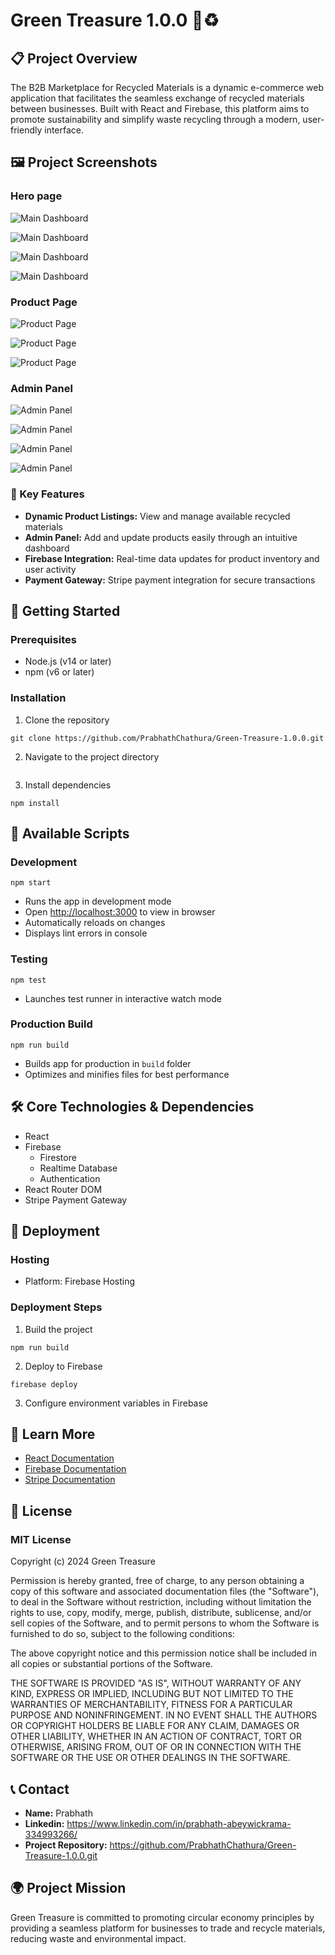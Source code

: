 # Green Treasure 1.0.0 🌿♻️

## 📋 Project Overview

The B2B Marketplace for Recycled Materials is a dynamic e-commerce web application that facilitates the seamless exchange of recycled materials between businesses. Built with React and Firebase, this platform aims to promote sustainability and simplify waste recycling through a modern, user-friendly interface.

## 🖼 Project Screenshots

### Hero page
![Main Dashboard](https://github.com/PrabhathChathura/Green-Treasure-1.0.0/blob/e87bf141b6bd5524b71dfaf24d1cd042cad32895/Screen%20shots/Screenshot%202024-12-07%20232105.png)

![Main Dashboard](https://github.com/PrabhathChathura/Green-Treasure-1.0.0/blob/e87bf141b6bd5524b71dfaf24d1cd042cad32895/Screen%20shots/Screenshot%202024-12-07%20232130.png)

![Main Dashboard](https://github.com/PrabhathChathura/Green-Treasure-1.0.0/blob/e87bf141b6bd5524b71dfaf24d1cd042cad32895/Screen%20shots/Screenshot%202024-12-07%20232220.png)

![Main Dashboard](https://github.com/PrabhathChathura/Green-Treasure-1.0.0/blob/e87bf141b6bd5524b71dfaf24d1cd042cad32895/Screen%20shots/Screenshot%202024-12-07%20233034.png)


### Product Page
![Product Page](https://github.com/PrabhathChathura/Green-Treasure-1.0.0/blob/e87bf141b6bd5524b71dfaf24d1cd042cad32895/Screen%20shots/Screenshot%202024-12-07%20232656.png)

![Product Page](https://github.com/PrabhathChathura/Green-Treasure-1.0.0/blob/e87bf141b6bd5524b71dfaf24d1cd042cad32895/Screen%20shots/Screenshot%202024-12-07%20233918.png)

![Product Page](https://github.com/PrabhathChathura/Green-Treasure-1.0.0/blob/e87bf141b6bd5524b71dfaf24d1cd042cad32895/Screen%20shots/Screenshot%202024-12-07%20234013.png)


### Admin Panel
![Admin Panel](https://github.com/PrabhathChathura/Green-Treasure-1.0.0/blob/e87bf141b6bd5524b71dfaf24d1cd042cad32895/Screen%20shots/Screenshot%202024-12-07%20234054.png)

![Admin Panel](https://github.com/PrabhathChathura/Green-Treasure-1.0.0/blob/e87bf141b6bd5524b71dfaf24d1cd042cad32895/Screen%20shots/Screenshot%202024-12-07%20234107.png)

![Admin Panel](https://github.com/PrabhathChathura/Green-Treasure-1.0.0/blob/e87bf141b6bd5524b71dfaf24d1cd042cad32895/Screen%20shots/Screenshot%202024-12-07%20234122.png)

![Admin Panel](https://github.com/PrabhathChathura/Green-Treasure-1.0.0/blob/e87bf141b6bd5524b71dfaf24d1cd042cad32895/Screen%20shots/Screenshot%202024-12-07%20234138.png)


### 🌟 Key Features
- **Dynamic Product Listings:** View and manage available recycled materials
- **Admin Panel:** Add and update products easily through an intuitive dashboard
- **Firebase Integration:** Real-time data updates for product inventory and user activity
- **Payment Gateway:** Stripe payment integration for secure transactions

## 🚀 Getting Started

### Prerequisites
- Node.js (v14 or later)
- npm (v6 or later)

### Installation

1. Clone the repository
```
git clone https://github.com/PrabhathChathura/Green-Treasure-1.0.0.git
```

2. Navigate to the project directory
```
```

3. Install dependencies
```
npm install
```

## 🔧 Available Scripts

### Development
```
npm start
```
- Runs the app in development mode
- Open [http://localhost:3000](http://localhost:3000) to view in browser
- Automatically reloads on changes
- Displays lint errors in console

### Testing
```
npm test
```
- Launches test runner in interactive watch mode

### Production Build
```
npm run build
```
- Builds app for production in `build` folder
- Optimizes and minifies files for best performance

## 🛠 Core Technologies & Dependencies
- React
- Firebase
  - Firestore
  - Realtime Database
  - Authentication
- React Router DOM
- Stripe Payment Gateway

## 🚀 Deployment

### Hosting
- Platform: Firebase Hosting

### Deployment Steps
1. Build the project
```
npm run build
```

2. Deploy to Firebase
```
firebase deploy
```

3. Configure environment variables in Firebase

## 📖 Learn More
- [React Documentation](https://reactjs.org/)
- [Firebase Documentation](https://firebase.google.com/docs)
- [Stripe Documentation](https://stripe.com/docs)

## 📜 License

### MIT License

Copyright (c) 2024 Green Treasure

Permission is hereby granted, free of charge, to any person obtaining a copy
of this software and associated documentation files (the "Software"), to deal
in the Software without restriction, including without limitation the rights
to use, copy, modify, merge, publish, distribute, sublicense, and/or sell
copies of the Software, and to permit persons to whom the Software is
furnished to do so, subject to the following conditions:

The above copyright notice and this permission notice shall be included in all
copies or substantial portions of the Software.

THE SOFTWARE IS PROVIDED "AS IS", WITHOUT WARRANTY OF ANY KIND, EXPRESS OR
IMPLIED, INCLUDING BUT NOT LIMITED TO THE WARRANTIES OF MERCHANTABILITY,
FITNESS FOR A PARTICULAR PURPOSE AND NONINFRINGEMENT. IN NO EVENT SHALL THE
AUTHORS OR COPYRIGHT HOLDERS BE LIABLE FOR ANY CLAIM, DAMAGES OR OTHER
LIABILITY, WHETHER IN AN ACTION OF CONTRACT, TORT OR OTHERWISE, ARISING FROM,
OUT OF OR IN CONNECTION WITH THE SOFTWARE OR THE USE OR OTHER DEALINGS IN THE
SOFTWARE.

## 📞 Contact
- **Name:** Prabhath
- **Linkedin:** https://www.linkedin.com/in/prabhath-abeywickrama-334993266/
- **Project Repository:** https://github.com/PrabhathChathura/Green-Treasure-1.0.0.git

## 🌍 Project Mission
Green Treasure is committed to promoting circular economy principles by providing a seamless platform for businesses to trade and recycle materials, reducing waste and environmental impact.



